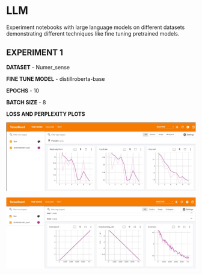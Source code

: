 # LLM
Experiment notebooks with large language models on different datasets demonstrating different techniques like fine tuning pretrained models.


## EXPERIMENT 1
**DATASET** - Numer_sense

**FINE TUNE MODEL** - distillroberta-base

**EPOCHS** - 10

**BATCH SIZE** - 8

**LOSS AND PERPLEXITY PLOTS**

![Alt Text](tensorboard/tb_perplexity_loss.jpg)



![Alt Text](tensorboard/tb_train.jpg)
